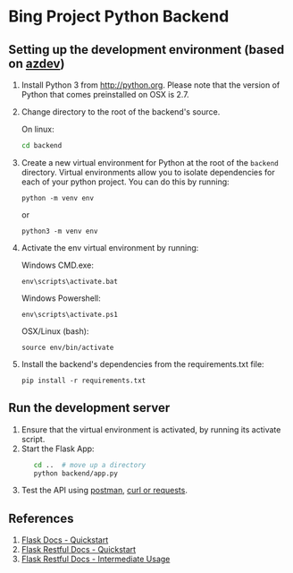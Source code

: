 # Bing Project Python Backend

## Setting up the development environment (based on [azdev](https://github.com/Azure/azure-cli-dev-tools/blob/master/README.md))

1. Install Python 3 from http://python.org. Please note that the version of Python that comes preinstalled on OSX is 2.7.
2. Change directory to the root of the backend's source.
   
   On linux:
   ```bash
   cd backend
   ```
3. Create a new virtual environment for Python at the root of the `backend` directory. 
   Virtual environments allow you to isolate dependencies for each of your python project. You can do this by running:

    ```BatchFile
    python -m venv env
    ```
    or
    ```Shell
    python3 -m venv env
    ```

4. Activate the env virtual environment by running:

    Windows CMD.exe:
    ```BatchFile
    env\scripts\activate.bat
    ```

    Windows Powershell:
    ```
    env\scripts\activate.ps1
    ```

    OSX/Linux (bash):
    ```Shell
    source env/bin/activate
    ```

5. Install the backend's dependencies from the requirements.txt file:
   ```
   pip install -r requirements.txt

   ```
   
## Run the development server

1. Ensure that the virtual environment is activated, by running its activate script.
2. Start the Flask App:
   ```bash
      cd ..  # move up a directory
      python backend/app.py
   ```
3. Test the API using [postman](https://www.getpostman.com/products), [curl or requests](https://flask-restful.readthedocs.io/en/latest/quickstart.html#resourceful-routing).


## References
1. [Flask Docs - Quickstart](https://flask.palletsprojects.com/en/1.1.x/quickstart/)
2. [Flask Restful Docs - Quickstart](https://flask-restful.readthedocs.io/en/latest/quickstart.html#quickstart)
3. [Flask Restful Docs - Intermediate Usage](https://flask-restful.readthedocs.io/en/latest/intermediate-usage.html#intermediate-usage)



